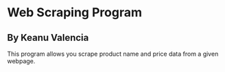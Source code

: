 <h1>Web Scraping Program</h1>
<h2>By Keanu Valencia</h2>
<p>This program allows you scrape product name and price data from a given webpage.</p>
